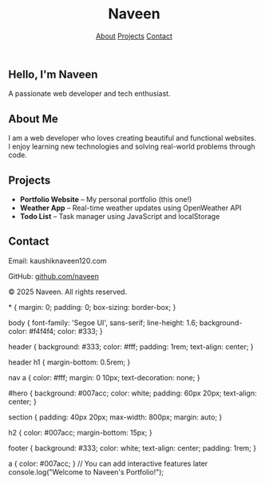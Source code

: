 <!DOCTYPE html>
<html lang="en">
<head>
  <meta charset="UTF-8" />
  <meta name="viewport" content="width=device-width, initial-scale=1.0"/>
  <title>Naveen | Portfolio</title>
  <link rel="stylesheet" href="style.css"/>
</head>
<body>

  <header>
    <h1>Naveen</h1>
    <nav>
      <a href="#about">About</a>
      <a href="#projects">Projects</a>
      <a href="#contact">Contact</a>
    </nav>
  </header>

  <section id="hero">
    <h2>Hello, I'm Naveen</h2>
    <p>A passionate web developer and tech enthusiast.</p>
  </section>

  <section id="about">
    <h2>About Me</h2>
    <p>I am a web developer who loves creating beautiful and functional websites. I enjoy learning new technologies and solving real-world problems through code.</p>
  </section>

  <section id="projects">
    <h2>Projects</h2>
    <ul>
      <li><strong>Portfolio Website</strong> – My personal portfolio (this one!)</li>
      <li><strong>Weather App</strong> – Real-time weather updates using OpenWeather API</li>
      <li><strong>Todo List</strong> – Task manager using JavaScript and localStorage</li>
    </ul>
  </section>

  <section id="contact">
    <h2>Contact</h2>
    <p>Email: kaushiknaveen120.com</p>
    <p>GitHub: <a href="https://github.com/naveen" target="_blank">github.com/naveen</a></p>
  </section>

  <footer>
    <p>© 2025 Naveen. All rights reserved.</p>
  </footer>

  <script src="script.js"></script>
</body>
</html>
* {
  margin: 0;
  padding: 0;
  box-sizing: border-box;
}

body {
  font-family: 'Segoe UI', sans-serif;
  line-height: 1.6;
  background-color: #f4f4f4;
  color: #333;
}

header {
  background: #333;
  color: #fff;
  padding: 1rem;
  text-align: center;
}

header h1 {
  margin-bottom: 0.5rem;
}

nav a {
  color: #fff;
  margin: 0 10px;
  text-decoration: none;
}

#hero {
  background: #007acc;
  color: white;
  padding: 60px 20px;
  text-align: center;
}

section {
  padding: 40px 20px;
  max-width: 800px;
  margin: auto;
}

h2 {
  color: #007acc;
  margin-bottom: 15px;
}

footer {
  background: #333;
  color: white;
  text-align: center;
  padding: 1rem;
}

a {
  color: #007acc;
}
// You can add interactive features later
console.log("Welcome to Naveen's Portfolio!");
